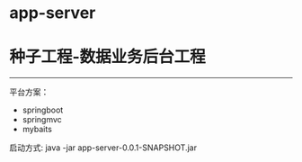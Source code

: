 # app-server
# 种子工程-数据业务后台工程
-----------------
平台方案：
* springboot
* springmvc
* mybaits

启动方式:
java -jar app-server-0.0.1-SNAPSHOT.jar
